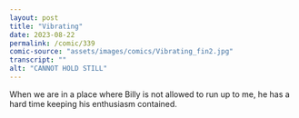 ```yaml
---
layout: post
title: "Vibrating"
date: 2023-08-22
permalink: /comic/339
comic-source: "assets/images/comics/Vibrating_fin2.jpg"
transcript: ""
alt: "CANNOT HOLD STILL"
---
```

When we are in a place where Billy is not allowed to run up to me, he has a hard time keeping his enthusiasm contained.
